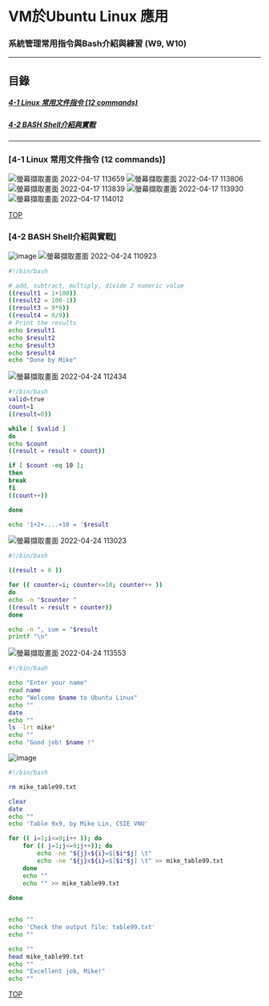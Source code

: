 # VM於Ubuntu Linux 應用
### 系統管理常用指令與Bash介紹與練習 (W9, W10)
<a name="000"/>

---
## 目錄
##### [4-1 Linux 常用文件指令 (12 commands)](#001)
##### [4-2 BASH Shell介紹與實戰](#002)
---

<a name="001"/>

### [4-1 Linux 常用文件指令 (12 commands)]
![螢幕擷取畫面 2022-04-17 113659](https://user-images.githubusercontent.com/89327055/163699321-a3c093bc-9214-4231-a65b-b8c0b908e34c.png)
![螢幕擷取畫面 2022-04-17 113806](https://user-images.githubusercontent.com/89327055/163699322-1c679018-1f0a-4eb4-9683-1adf7a8ff8d4.png)
![螢幕擷取畫面 2022-04-17 113839](https://user-images.githubusercontent.com/89327055/163699323-bc9d460b-1cb3-44f1-93b7-4109092afe87.png)
![螢幕擷取畫面 2022-04-17 113930](https://user-images.githubusercontent.com/89327055/163699324-544cb652-0758-409b-bea2-d6737d740415.png)
![螢幕擷取畫面 2022-04-17 114012](https://user-images.githubusercontent.com/89327055/163699326-7decc44f-bec6-428c-a762-c3391cbc8603.png)





[TOP](#000)

<a name="002"/>

### [4-2 BASH Shell介紹與實戰]
![image](https://user-images.githubusercontent.com/89327055/164954326-388328dc-bd79-427f-8399-5e89e053dca6.png)
![螢幕擷取畫面 2022-04-24 110923](https://user-images.githubusercontent.com/89327055/164954599-38c66fa0-cf83-4d1a-a084-09d2221fa147.png)
````bash
#!/bin/bash

# add, subtract, multiply, divide 2 numeric value
((result1 = 1+100))
((result2 = 100-1))
((result3 = 9*9))
((result4 = 9/9))
# Print the results
echo $result1
echo $result2
echo $result3
echo $result4
echo "Done by Mike"
````

![螢幕擷取畫面 2022-04-24 112434](https://user-images.githubusercontent.com/89327055/164955053-20ec1831-a7d8-42de-b007-3ec5b12d0d9e.png)
````bash
#!/bin/bash
valid=true
count=1
((result=0))

while [ $valid ]
do
echo $count
((result = result + count))

if [ $count -eq 10 ];
then
break
fi
((count++))

done

echo '1+2+....+10 = '$result
````

![螢幕擷取畫面 2022-04-24 113023](https://user-images.githubusercontent.com/89327055/164955208-ae42a509-6923-4d0e-83a6-8026956cafe0.png)
````bash
#!/bin/bash

((result = 0 ))

for (( counter=i; counter<=10; counter++ ))
do
echo -n "$counter "
((result = result + counter))
done

echo -n ", sum = "$result
printf "\n"
````

![螢幕擷取畫面 2022-04-24 113553](https://user-images.githubusercontent.com/89327055/164955371-7a5c17f8-d0a5-49f0-acca-bd19a0c36026.png)
````bash
#!/bin/baah

echo "Enter your name"
read name
echo "Welcome $name to Ubuntu Linux"
echo ""
date
echo ""
ls -lrt mike*
echo ""
echo "Good job! $name !"
````

![image](https://user-images.githubusercontent.com/89327055/164956408-08386718-9984-4460-8965-376eec42d8f3.png)
````bash
#!/bin/bash

rm mike_table99.txt

clear
date
echo ""
echo 'Table 9x9, by Mike Lin, CSIE VNU'

for (( i=1;i<=9;i++ )); do
	for (( j=1;j<=9;j++)); do
		echo -ne "${j}x${i}=$[$i*$j] \t"
		echo -ne "${j}x${i}=$[$i*$j] \t" >> mike_table99.txt	
	done
	echo ""
	echo "" >> mike_table99.txt
	
done


echo ""
echo 'Check the output file: table99.txt'
echo ""

echo ""
head mike_table99.txt
echo ""
echo "Excellent job, Mike!"
echo ""
````



[TOP](#000)

